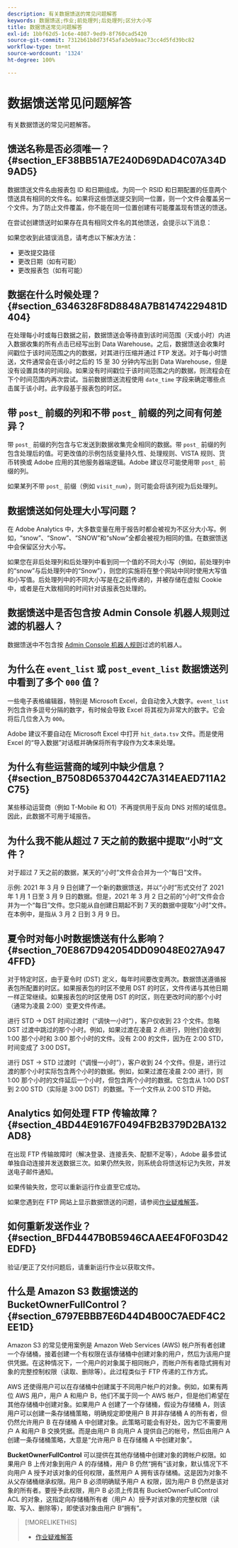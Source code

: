 ```yaml
---
description: 有关数据馈送的常见问题解答
keywords: 数据馈送;作业;前处理列;后处理列;区分大小写
title: 数据馈送常见问题解答
exl-id: 1bbf62d5-1c6e-4087-9ed9-8f760cad5420
source-git-commit: 7312b61b8d73f45afa3eb9aac73cc4d5fd39bc82
workflow-type: tm+mt
source-wordcount: '1324'
ht-degree: 100%

---
```


# 数据馈送常见问题解答

有关数据馈送的常见问题解答。

## 馈送名称是否必须唯一？{#section_EF38BB51A7E240D69DAD4C07A34D9AD5}

数据馈送文件名由报表包 ID 和日期组成。为同一个 RSID 和日期配置的任意两个馈送具有相同的文件名。如果将这些馈送提交到同一位置，则一个文件会覆盖另一个文件。为了防止文件覆盖，你不能在同一位置创建有可能覆盖现有馈送的馈送。

在尝试创建馈送时如果存在具有相同文件名的其他馈送，会提示以下消息：

如果您收到此错误消息，请考虑以下解决方法：

* 更改提交路径
* 更改日期（如有可能）
* 更改报表包（如有可能）

## 数据在什么时候处理？ {#section_6346328F8D8848A7B81474229481D404}

在处理每小时或每日数据之前，数据馈送会等待直到该时间范围（天或小时）内进入数据收集的所有点击已经写出到 Data Warehouse。之后，数据馈送会收集时间戳位于该时间范围之内的数据，对其进行压缩并通过 FTP 发送。对于每小时馈送，文件通常会在该小时之后的 15 至 30 分钟内写出到 Data Warehouse，但是没有设置具体的时间段。如果没有时间戳位于该时间范围之内的数据，则流程会在下个时间范围内再次尝试。当前数据馈送流程使用 `date_time` 字段来确定哪些点击属于该小时。此字段基于报表包的时区。

## 带 `post_` 前缀的列和不带 `post_` 前缀的列之间有何差异？

带 `post_` 前缀的列包含与它发送到数据收集完全相同的数据。带 `post_` 前缀的列包含处理后的值。可更改值的示例包括变量持久性、处理规则、VISTA 规则、货币转换或 Adobe 应用的其他服务器端逻辑。Adobe 建议尽可能使用带 `post_` 前缀的列。

如果某列不带 `post_` 前缀（例如 `visit_num`），则可能会将该列视为后处理列。

## 数据馈送如何处理大小写问题？

在 Adobe Analytics 中，大多数变量在用于报告时都会被视为不区分大小写。例如，“snow”、“Snow”、“SNOW”和“sNow”全都会被视为相同的值。在数据馈送中会保留区分大小写。

如果您在非后处理列和后处理列中看到同一个值的不同大小写（例如，前处理列中的“snow”与后处理列中的“Snow”），则您的实施将在整个网站中同时使用大写值和小写值。后处理列中的不同大小写是在之前传递的，并被存储在虚拟 Cookie 中，或者是在大致相同的时间针对该报表包处理的。

## 数据馈送中是否包含按 Admin Console 机器人规则过滤的机器人？

数据馈送中不包含按 [Admin Console 机器人规则](https://experienceleague.adobe.com/docs/analytics/admin/admin-tools/bot-removal/bot-removal.html?lang=zh-Hans)过滤的机器人。

## 为什么在 `event_list` 或 `post_event_list` 数据馈送列中看到了多个 `000` 值？

一些电子表格编辑器，特别是 Microsoft Excel，会自动舍入大数字。`event_list` 列包含许多逗号分隔的数字，有时候会导致 Excel 将其视为非常大的数字。它会将后几位舍入为 `000`。

Adobe 建议不要自动在 Microsoft Excel 中打开 `hit_data.tsv` 文件。而是使用 Excel 的“导入数据”对话框并确保将所有字段作为文本来处理。

## 为什么有些运营商的域列中缺少信息？ {#section_B7508D65370442C7A314EAED711A2C75}

某些移动运营商（例如 T-Mobile 和 O1）不再提供用于反向 DNS 对照的域信息。因此，此数据不可用于域报告。

## 为什么我不能从超过 7 天之前的数据中提取“小时”文件？

对于超过 7 天之前的数据，某天的“小时”文件会合并为一个“每日”文件。

示例: 2021 年 3 月 9 日创建了一个新的数据馈送，并以“小时”形式交付了 2021 年 1 月 1 日至 3 月 9 日的数据。但是，2021 年 3 月 2 日之前的“小时”文件会合并为一个“每日”文件。您只能从自创建日期起不到 7 天的数据中提取“小时”文件。在本例中，是指从 3 月 2 日到 3 月 9 日。

## 夏令时对每小时数据馈送有什么影响？ {#section_70E867D942054DD09048E027A9474FFD}

对于特定时区，由于夏令时 (DST) 定义，每年时间要改变两次。数据馈送遵循报表包所配置的时区。如果报表包的时区不使用 DST 的时区，文件传递与其他日期一样正常继续。如果报表包的时区使用 DST 的时区，则在更改时间的那个小时（通常为凌晨 2:00）变更文件传递。

进行 STD -> DST 时间过渡时（“调快一小时”），客户仅收到 23 个文件。忽略 DST 过渡中跳过的那个小时。例如，如果过渡在凌晨 2 点进行，则他们会收到 1:00 那个小时和 3:00 那个小时的文件。没有 2:00 的文件，因为在 2:00 STD，时间变成了 3:00 DST。

进行 DST -> STD 过渡时（“调慢一小时”），客户收到 24 个文件。但是，进行过渡的那个小时实际包含两个小时的数据。例如，如果过渡在凌晨 2:00 进行，则 1:00 那个小时的文件延后一个小时，但包含两个小时的数据。它包含从 1:00 DST 到 2:00 STD（实际是 3:00 DST）的数据。下一个文件从 2:00 STD 开始。

## Analytics 如何处理 FTP 传输故障？ {#section_4BD44E9167F0494FB2B379D2BA132AD8}

在出现 FTP 传输故障时（解决登录、连接丢失、配额不足等），Adobe 最多尝试单独自动连接并发送数据三次。如果仍然失败，则系统会将馈送标记为失败，并发送电子邮件通知。

如果传输失败，您可以重新运行作业直至它成功。

如果您遇到在 FTP 网站上显示数据馈送的问题，请参阅[作业疑难解答](jobs-troubleshooting.md)。

## 如何重新发送作业？ {#section_BFD4447B0B5946CAAEE4F0F03D42EDFD}

验证/更正了交付问题后，请重新运行作业以获取文件。

## 什么是 Amazon S3 数据馈送的 BucketOwnerFullControl？ {#section_6797EBBB7E6D44D4B00C7AEDF4C2EE1D}

Amazon S3 的常见使用案例是 Amazon Web Services (AWS) 帐户所有者创建一个存储桶，接着创建一个有权限在该存储桶中创建对象的用户，然后为该用户提供凭据。在这种情况下，一个用户的对象属于相同帐户，而帐户所有者隐式拥有对象的完整控制权限（读取、删除等）。此过程类似于 FTP 传递的工作方式。

AWS 还使得用户可以在存储桶中创建属于不同用户帐户的对象。例如，如果有两位 AWS 用户，用户 A 和用户 B，他们不属于同一个 AWS 帐户，但是他们希望在其他存储桶中创建对象。如果用户 A 创建了一个存储桶，假设为存储桶 A，则该用户可以创建一条存储桶策略，明确规定即使用户 B 并非存储桶 A 的所有者，但仍然允许用户 B 在存储桶 A 中创建对象。此策略可能会有好处，因为它不需要用户 A 和用户 B 交换凭据。而是由用户 B 向用户 A 提供自己的帐号，然后由用户 A 创建一条存储桶策略，大意是“允许用户 B 在存储桶 A 中创建对象”。

**BucketOwnerFullControl** 可以提供在其他存储桶中创建对象的跨帐户权限。如果用户 B 上传对象到用户 A 的存储桶，用户 B 仍然“拥有”该对象，默认情况下不向用户 A 授予对该对象的任何权限，虽然用户 A 拥有该存储桶。这是因为对象不从父存储桶继承权限。用户 B 必须明确赋予用户 A 权限，因为用户 B 仍然是该对象的所有者。要授予此权限，用户 B 必须上传具有 BucketOwnerFullControl ACL 的对象，这指定向存储桶所有者（用户 A）授予对该对象的完整权限（读取、写入、删除等），即使该对象由用户 B“拥有”。

>[!MORELIKETHIS]
>
>* [作业疑难解答](jobs-troubleshooting.md)

